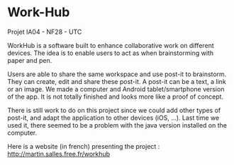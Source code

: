 Work-Hub
========

Projet IA04 - NF28 - UTC

WorkHub is a software built to enhance collaborative work on different devices. The idea is to enable users to act as when brainstorming with paper and pen.

Users are able to share the same workspace and use post-it to brainstorm. They can create, edit and share these post-it. A post-it can be a text, a link or an image. We made a computer and Android tablet/smartphone version of the app. It is not totally finished and looks more like a proof of concept.

There is still work to do on this project since we could add other types of post-it, and adapt the application to other devices (iOS, ...). Last time we used it, there seemed to be a problem with the java version installed on the computer.

Here is a website (in french) presenting the project : http://martin.salles.free.fr/workhub
